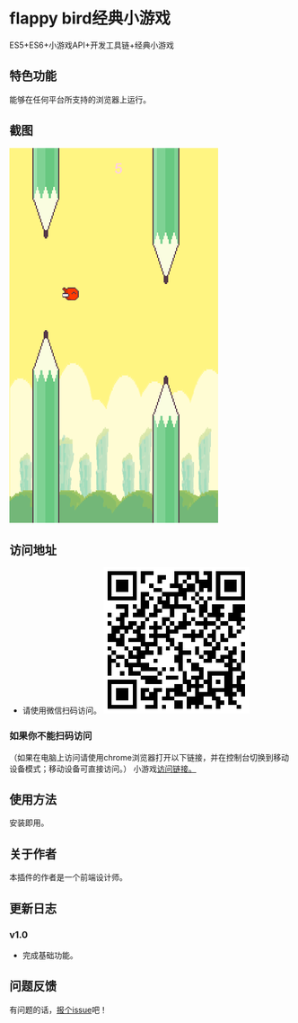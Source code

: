 # flappy bird经典小游戏

ES5+ES6+小游戏API+开发工具链+经典小游戏

## 特色功能

能够在任何平台所支持的浏览器上运行。

## 截图

![](https://github.com/jiaxiaoweist/game/blob/master/res/screenshoot-1.png)

## 访问地址
- 请使用微信扫码访问。
![](https://github.com/jiaxiaoweist/game/blob/master/res/screenshoot-2.png)
### 如果你不能扫码访问

（如果在电脑上访问请使用chrome浏览器打开以下链接，并在控制台切换到移动设备模式；移动设备可直接访问。）
小游戏<a href="https://github.com/jiaxiaoweist/translation-extensions/issues/new">访问链接。</a>
## 使用方法

安装即用。


## 关于作者

本插件的作者是一个前端设计师。

## 更新日志

### v1.0
- 完成基础功能。

## 问题反馈

有问题的话，<a href="https://github.com/jiaxiaoweist/game/issues/new">报个issue</a>吧！
